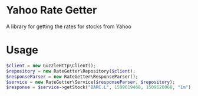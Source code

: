 # Yahoo Rate Getter

A library for getting the rates for stocks from Yahoo

# Usage

```php
$client = new GuzzleHttp\Client();
$repository = new RateGetter\Repository($client);
$responseParser = new RateGetter\ResponseParser();
$service = new RateGetter\Service($responseParser, $repository);
$response = $service->getStock("BARC.L", 1509619468, 1509620068, "1m");
```
